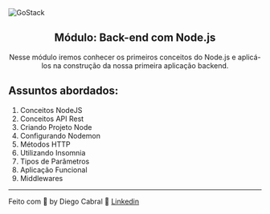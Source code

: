 <img alt="GoStack" src="https://storage.googleapis.com/golden-wind/bootcamp-gostack/header-desafios.png" />

<h2 align="center">
  Módulo: Back-end com Node.js
</h2>

<p align="center">Nesse módulo iremos conhecer os primeiros conceitos do Node.js e aplicá-los na construção da nossa primeira aplicação backend.</blockquote>

## Assuntos abordados:

01. Conceitos NodeJS
02. Conceitos API Rest
03. Criando Projeto Node
04. Configurando Nodemon
05. Métodos HTTP
06. Utilizando Insomnia
07. Tipos de Parâmetros
08. Aplicação Funcional
09. Middlewares

---

Feito com 💜 by Diego Cabral :wave: [Linkedin](https://www.linkedin.com/in/diego-pg-cabral/)